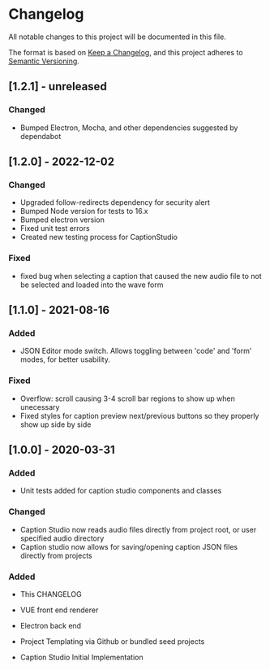 # Changelog

All notable changes to this project will be documented in this file.

The format is based on [Keep a Changelog](https://keepachangelog.com/en/1.0.0/),
and this project adheres to [Semantic Versioning](https://semver.org/spec/v2.0.0.html).

## [1.2.1] - unreleased

### Changed
- Bumped Electron, Mocha, and other dependencies suggested by dependabot

## [1.2.0] - 2022-12-02

### Changed

- Upgraded follow-redirects dependency for security alert
- Bumped Node version for tests to 16.x
- Bumped electron version
- Fixed unit test errors
- Created new testing process for CaptionStudio

### Fixed

- fixed bug when selecting a caption that caused the new audio file to not be selected and loaded into the wave form

## [1.1.0] - 2021-08-16

### Added

- JSON Editor mode switch. Allows toggling between 'code' and 'form' modes, for better usability.

### Fixed

- Overflow: scroll causing 3-4 scroll bar regions to show up when unecessary
- Fixed styles for caption preview next/previous buttons so they properly show up side by side

## [1.0.0] - 2020-03-31

### Added

- Unit tests added for caption studio components and classes

### Changed

- Caption Studio now reads audio files directly from project root, or user specified audio directory
- Caption studio now allows for saving/opening caption JSON files directly from projects

### Added

- This CHANGELOG

- VUE front end renderer
- Electron back end
- Project Templating via Github or bundled seed projects
- Caption Studio Initial Implementation
